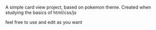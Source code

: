 A simple card view project, based on pokemon theme.
Created when studying the basics of html/css/js

feel free to use and edit as you want
